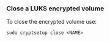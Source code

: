 ### Close a LUKS encrypted volume
To close the encrypted volume use:

```
sudo cryptsetup close <NAME>
```